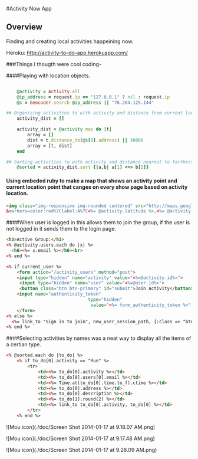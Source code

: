 #Activity Now App

## Overview
Finding and creating local activities happeining now.

Heroku: http://activity-to-do-app.herokuapp.com/
  
###Things I thougth were cool coding-

####Playing with location objects.
```ruby

	@activity = Activity.all
	@ip_address = request.ip == "127.0.0.1" ? nil : request.ip
	@s = Geocoder.search @ip_address || "76.204.125.144"

## Organizing activities to with activity and distance from current location to activity location
	activity_dist = []

	activity_dist = @activity.map do |t| 
		array = []
		dist = t.distance_to(@s[0].address) || 30000
		array = [t, dist]
	end

## Sorting activities to with activity and distance nearest to farthest
	@sorted = activity_dist.sort {|a,b| a[1] <=> b[1]}
```

#### Using embeded ruby to make a map that shows an activity point and current location point that canges on every show page based on activity location.
```html
<img class="img-responsive img-rounded centered" src="http://maps.googleapis.com/maps/api/staticmap?center=<%= @activity.address %>&zoom=13&size=600x300&maptype=roadmap
&markers=color:red%7Clabel:A%7C<%= @activity.latitude %>,<%= @activity.longitude %>&markers=color:green%7Clabel:C%7C<%= @s[0].latitude %>,<%= @s[0].longitude %>&sensor=false" alt="">
```
####When user is logged in this allows them to join the group, if the user is not logged in it sends them to the login page.
```html
<h3>Active Group:</h3>
<% @activity.users.each do |x| %>
  <h6><%= x.email %></h6><br>
<% end %>

<% if current_user %>
	<form action="/activity_users" method="post">
  	<input type="hidden" name="activity" value="<%=@activity.id%>">
 	 <input type="hidden" name="user" value="<%=@user.id%>">
 	 <button class="btn btn-primary" id="submit">Join Activity</button>
  	<input name="authenticity_token" 
                         	   type="hidden" 
                            	value="<%= form_authenticity_token %>" />
	</form>
<% else %>
  <%= link_to "Sign in to join", new_user_session_path, {:class => "btn btn-primary"} %>
<% end %>
```

####Selecting activities by names was a neat way to display all the items of a certian type.
```html
<% @sorted.each do |to_do| %>
	<% if to_do[0].activity == "Run" %>
		<tr>
			<td><%= to_do[0].activity %></td>
			<td><%= to_do[0].users[0].email %></td>
			<td><%= Time.at(to_do[0].time.to_f).ctime %></td>
			<td><%= to_do[0].address %></td>
			<td><%= to_do[0].description %></td>
			<td><%= to_do[1].round(2) %></td>
			<td><%= link_to to_do[0].activity, to_do[0] %></td>
		</tr>
	<% end %>
```



![Mou icon](./doc/Screen Shot 2014-01-17 at 9.18.07 AM.png)

![Mou icon](./doc/Screen Shot 2014-01-17 at 9.17.48 AM.png)

![Mou icon](./doc/Screen Shot 2014-01-17 at 9.28.09 AM.png)
